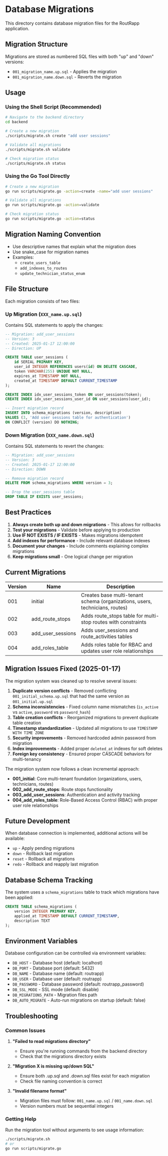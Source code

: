 # Database Migrations

This directory contains database migration files for the RoutRapp application.

## Migration Structure

Migrations are stored as numbered SQL files with both "up" and "down" versions:

- `001_migration_name.up.sql` - Applies the migration
- `001_migration_name.down.sql` - Reverts the migration

## Usage

### Using the Shell Script (Recommended)

```bash
# Navigate to the backend directory
cd backend

# Create a new migration
./scripts/migrate.sh create "add user sessions"

# Validate all migrations
./scripts/migrate.sh validate

# Check migration status
./scripts/migrate.sh status
```

### Using the Go Tool Directly

```bash
# Create a new migration
go run scripts/migrate.go -action=create -name="add user sessions"

# Validate all migrations
go run scripts/migrate.go -action=validate

# Check migration status
go run scripts/migrate.go -action=status
```

## Migration Naming Convention

- Use descriptive names that explain what the migration does
- Use snake_case for migration names
- Examples:
  - `create_users_table`
  - `add_indexes_to_routes`
  - `update_technician_status_enum`

## File Structure

Each migration consists of two files:

### Up Migration (`XXX_name.up.sql`)

Contains SQL statements to apply the changes:

```sql
-- Migration: add_user_sessions
-- Version: 3
-- Created: 2025-01-17 12:00:00
-- Direction: UP

CREATE TABLE user_sessions (
    id SERIAL PRIMARY KEY,
    user_id INTEGER REFERENCES users(id) ON DELETE CASCADE,
    token VARCHAR(255) UNIQUE NOT NULL,
    expires_at TIMESTAMP NOT NULL,
    created_at TIMESTAMP DEFAULT CURRENT_TIMESTAMP
);

CREATE INDEX idx_user_sessions_token ON user_sessions(token);
CREATE INDEX idx_user_sessions_user_id ON user_sessions(user_id);

-- Insert migration record
INSERT INTO schema_migrations (version, description)
VALUES (3, 'Add user sessions table for authentication')
ON CONFLICT (version) DO NOTHING;
```

### Down Migration (`XXX_name.down.sql`)

Contains SQL statements to revert the changes:

```sql
-- Migration: add_user_sessions
-- Version: 3
-- Created: 2025-01-17 12:00:00
-- Direction: DOWN

-- Remove migration record
DELETE FROM schema_migrations WHERE version = 3;

-- Drop the user_sessions table
DROP TABLE IF EXISTS user_sessions;
```

## Best Practices

1. **Always create both up and down migrations** - This allows for rollbacks
2. **Test your migrations** - Validate before applying to production
3. **Use IF NOT EXISTS / IF EXISTS** - Makes migrations idempotent
4. **Add indexes for performance** - Include relevant database indexes
5. **Document your changes** - Include comments explaining complex migrations
6. **Keep migrations small** - One logical change per migration

## Current Migrations

| Version | Name              | Description                                                                  |
| ------- | ----------------- | ---------------------------------------------------------------------------- |
| 001     | initial           | Creates base multi-tenant schema (organizations, users, technicians, routes) |
| 002     | add_route_stops   | Adds route_stops table for multi-stop routes with constraints                |
| 003     | add_user_sessions | Adds user_sessions and route_activities tables                               |
| 004     | add_roles_table   | Adds roles table for RBAC and updates user role relationships                |

## Migration Issues Fixed (2025-01-17)

The migration system was cleaned up to resolve several issues:

1. **Duplicate version conflicts** - Removed conflicting `001_initial_schema.up.sql` that had the same version as `001_initial.up.sql`
2. **Schema inconsistencies** - Fixed column name mismatches (`is_active` vs `active`, `password` vs `password_hash`)
3. **Table creation conflicts** - Reorganized migrations to prevent duplicate table creation
4. **Timestamp standardization** - Updated all migrations to use `TIMESTAMP WITH TIME ZONE`
5. **Security improvements** - Removed hardcoded admin password from migration
6. **Index improvements** - Added proper `deleted_at` indexes for soft deletes
7. **Foreign key consistency** - Ensured proper CASCADE behaviors for multi-tenancy

The migration system now follows a clean incremental approach:

- **001_initial**: Core multi-tenant foundation (organizations, users, technicians, routes)
- **002_add_route_stops**: Route stops functionality
- **003_add_user_sessions**: Authentication and activity tracking
- **004_add_roles_table**: Role-Based Access Control (RBAC) with proper user role relationships

## Future Development

When database connection is implemented, additional actions will be available:

- `up` - Apply pending migrations
- `down` - Rollback last migration
- `reset` - Rollback all migrations
- `redo` - Rollback and reapply last migration

## Database Schema Tracking

The system uses a `schema_migrations` table to track which migrations have been applied:

```sql
CREATE TABLE schema_migrations (
    version INTEGER PRIMARY KEY,
    applied_at TIMESTAMP DEFAULT CURRENT_TIMESTAMP,
    description TEXT
);
```

## Environment Variables

Database configuration can be controlled via environment variables:

- `DB_HOST` - Database host (default: localhost)
- `DB_PORT` - Database port (default: 5432)
- `DB_NAME` - Database name (default: routrapp)
- `DB_USER` - Database user (default: routrapp)
- `DB_PASSWORD` - Database password (default: routrapp_password)
- `DB_SSL_MODE` - SSL mode (default: disable)
- `DB_MIGRATIONS_PATH` - Migration files path
- `DB_AUTO_MIGRATE` - Auto-run migrations on startup (default: false)

## Troubleshooting

### Common Issues

1. **"Failed to read migrations directory"**

   - Ensure you're running commands from the backend directory
   - Check that the migrations directory exists

2. **"Migration X is missing up/down SQL"**

   - Ensure both .up.sql and .down.sql files exist for each migration
   - Check file naming convention is correct

3. **"Invalid filename format"**
   - Migration files must follow: `001_name.up.sql` / `001_name.down.sql`
   - Version numbers must be sequential integers

### Getting Help

Run the migration tool without arguments to see usage information:

```bash
./scripts/migrate.sh
# or
go run scripts/migrate.go
```
